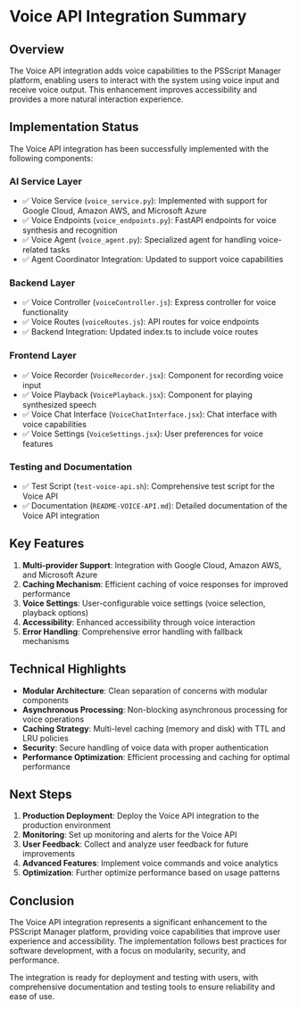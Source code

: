 # Voice API Integration Summary

## Overview

The Voice API integration adds voice capabilities to the PSScript Manager platform, enabling users to interact with the system using voice input and receive voice output. This enhancement improves accessibility and provides a more natural interaction experience.

## Implementation Status

The Voice API integration has been successfully implemented with the following components:

### AI Service Layer
- ✅ Voice Service (`voice_service.py`): Implemented with support for Google Cloud, Amazon AWS, and Microsoft Azure
- ✅ Voice Endpoints (`voice_endpoints.py`): FastAPI endpoints for voice synthesis and recognition
- ✅ Voice Agent (`voice_agent.py`): Specialized agent for handling voice-related tasks
- ✅ Agent Coordinator Integration: Updated to support voice capabilities

### Backend Layer
- ✅ Voice Controller (`voiceController.js`): Express controller for voice functionality
- ✅ Voice Routes (`voiceRoutes.js`): API routes for voice endpoints
- ✅ Backend Integration: Updated index.ts to include voice routes

### Frontend Layer
- ✅ Voice Recorder (`VoiceRecorder.jsx`): Component for recording voice input
- ✅ Voice Playback (`VoicePlayback.jsx`): Component for playing synthesized speech
- ✅ Voice Chat Interface (`VoiceChatInterface.jsx`): Chat interface with voice capabilities
- ✅ Voice Settings (`VoiceSettings.jsx`): User preferences for voice features

### Testing and Documentation
- ✅ Test Script (`test-voice-api.sh`): Comprehensive test script for the Voice API
- ✅ Documentation (`README-VOICE-API.md`): Detailed documentation of the Voice API integration

## Key Features

1. **Multi-provider Support**: Integration with Google Cloud, Amazon AWS, and Microsoft Azure
2. **Caching Mechanism**: Efficient caching of voice responses for improved performance
3. **Voice Settings**: User-configurable voice settings (voice selection, playback options)
4. **Accessibility**: Enhanced accessibility through voice interaction
5. **Error Handling**: Comprehensive error handling with fallback mechanisms

## Technical Highlights

- **Modular Architecture**: Clean separation of concerns with modular components
- **Asynchronous Processing**: Non-blocking asynchronous processing for voice operations
- **Caching Strategy**: Multi-level caching (memory and disk) with TTL and LRU policies
- **Security**: Secure handling of voice data with proper authentication
- **Performance Optimization**: Efficient processing and caching for optimal performance

## Next Steps

1. **Production Deployment**: Deploy the Voice API integration to the production environment
2. **Monitoring**: Set up monitoring and alerts for the Voice API
3. **User Feedback**: Collect and analyze user feedback for future improvements
4. **Advanced Features**: Implement voice commands and voice analytics
5. **Optimization**: Further optimize performance based on usage patterns

## Conclusion

The Voice API integration represents a significant enhancement to the PSScript Manager platform, providing voice capabilities that improve user experience and accessibility. The implementation follows best practices for software development, with a focus on modularity, security, and performance.

The integration is ready for deployment and testing with users, with comprehensive documentation and testing tools to ensure reliability and ease of use.